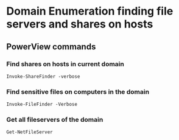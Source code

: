 # Domain Enumeration finding file servers and shares on hosts

## PowerView commands

### Find shares on hosts in current domain

```
Invoke-ShareFinder -verbose
```

### Find sensitive files on computers in the domain 

```
Invoke-FileFinder -Verbose
```

### Get all fileservers of the domain
```
Get-NetFileServer
```

